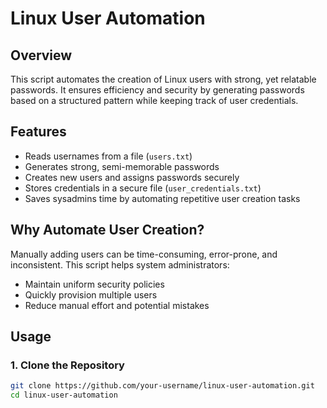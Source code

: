 # Linux User Automation

## Overview
This script automates the creation of Linux users with strong, yet relatable passwords. It ensures efficiency and security by generating passwords based on a structured pattern while keeping track of user credentials.

## Features
- Reads usernames from a file (`users.txt`)
- Generates strong, semi-memorable passwords
- Creates new users and assigns passwords securely
- Stores credentials in a secure file (`user_credentials.txt`)
- Saves sysadmins time by automating repetitive user creation tasks

## Why Automate User Creation?
Manually adding users can be time-consuming, error-prone, and inconsistent. This script helps system administrators:
- Maintain uniform security policies
- Quickly provision multiple users
- Reduce manual effort and potential mistakes

## Usage

### 1. Clone the Repository
```bash
git clone https://github.com/your-username/linux-user-automation.git
cd linux-user-automation
